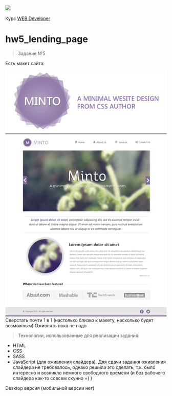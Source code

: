 <a href="http://levelp.ru/"><img src="https://cdn.saas-support.com/uploaded/chat_widgets/2715/logo.png?1538915539615" class="ws-chat-logo-img"></a>

Курс <a href="http://levelp.ru/courses/veb-tekhnologii/web-developer/">WEB Developer</a>



# hw5_lending_page

> Задание №5

Есть макет сайта:

<img src="/hw5_lending_page/Minto.png">
Cверстать почти 1 в 1 (настолько близко к макету, насколько будет возможным)
Оживлять пока не надо


> Технологии, использованные для реализации задания:

- HTML
- CSS
- SASS
- JavaScript (для оживления слайдера). Для сдачи задания оживления слайдера не требовалось, однако решила это сделать, т.к. было интересно и возникло немного свободного времени (и без рабочего слайдера как-то совсем скучно =) )

Desktop версия (мобильной версии нет)
